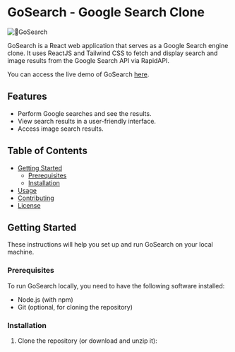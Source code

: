 # GoSearch - Google Search Clone

![🧿GoSearch](https://gosearch-suyash-gaurav.netlify.app/)

GoSearch is a React web application that serves as a Google Search engine clone. It uses ReactJS and Tailwind CSS to fetch and display search and image results from the Google Search API via RapidAPI.

You can access the live demo of GoSearch [here](https://gosearch-suyash-gaurav.netlify.app/).

## Features

- Perform Google searches and see the results.
- View search results in a user-friendly interface.
- Access image search results.

## Table of Contents

- [Getting Started](#getting-started)
  - [Prerequisites](#prerequisites)
  - [Installation](#installation)
- [Usage](#usage)
- [Contributing](#contributing)
- [License](#license)

## Getting Started

These instructions will help you set up and run GoSearch on your local machine.

### Prerequisites

To run GoSearch locally, you need to have the following software installed:

- Node.js (with npm)
- Git (optional, for cloning the repository)

### Installation

1. Clone the repository (or download and unzip it):

